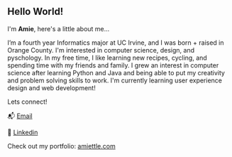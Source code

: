 ## Hello World!

I'm **Amie**, here's a little about me...

I’m a fourth year Informatics major at UC Irvine, and I was born + raised in Orange County. I'm interested in computer science, design, and pyschology. In my free time, I like learning new recipes, cycling, and spending time with my friends and family. I grew an interest in computer science after learning Python and Java and being able to put my creativity and problem solving skills to work. I'm currently learning user experience design and web development!


Lets connect!

📬 [Email](mailto:amiettle@gmail.com)

🌱 [Linkedin](https://www.linkedin.com/in/amiettle/)

Check out my portfolio: [amiettle.com](https://www.amiettle.com)

